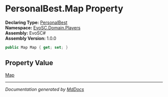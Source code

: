 ﻿<!--  
  <auto-generated>   
    The contents of this file were generated by a tool.  
    Changes to this file may be list if the file is regenerated  
  </auto-generated>   
-->

# PersonalBest.Map Property

**Declaring Type:** [PersonalBest](../index.md)  
**Namespace:** [EvoSC.Domain.Players](../../index.md)  
**Assembly:** EvoSC\#  
**Assembly Version:** 1.0.0

```csharp
public Map Map { get; set; }
```

## Property Value

[Map](../../../Maps/Map/index.md)

___

*Documentation generated by [MdDocs](https://github.com/ap0llo/mddocs)*
